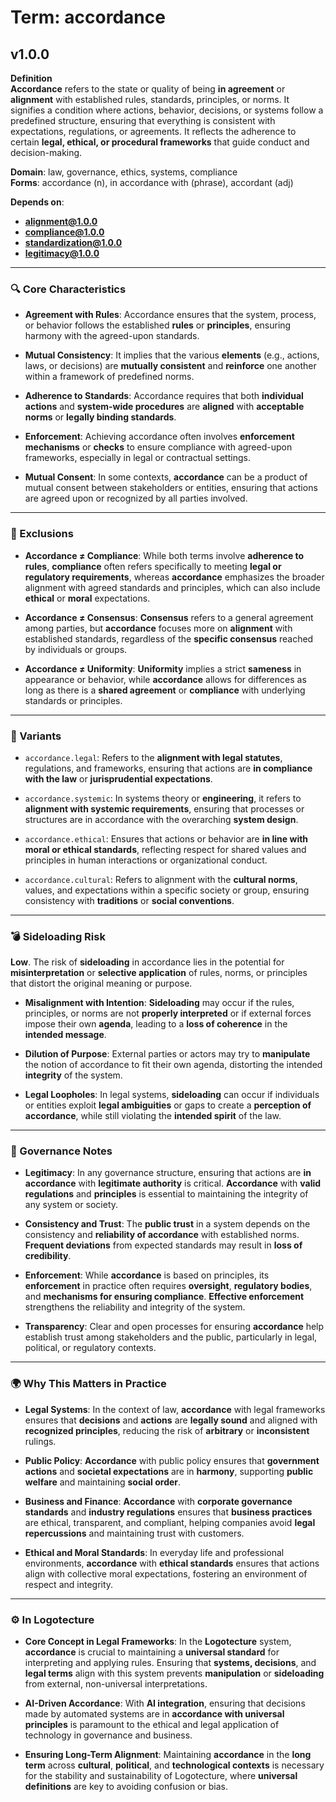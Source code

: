 # Term: accordance

## v1.0.0

**Definition**  
**Accordance** refers to the state or quality of being **in agreement** or **alignment** with established rules, standards, principles, or norms. It signifies a condition where actions, behavior, decisions, or systems follow a predefined structure, ensuring that everything is consistent with expectations, regulations, or agreements. It reflects the adherence to certain **legal, ethical, or procedural frameworks** that guide conduct and decision-making.

**Domain**: law, governance, ethics, systems, compliance  
**Forms**: accordance (n), in accordance with (phrase), accordant (adj)

**Depends on**:  
- **alignment@1.0.0**  
- **compliance@1.0.0**  
- **standardization@1.0.0**  
- **legitimacy@1.0.0**

---

### 🔍 Core Characteristics

- **Agreement with Rules**: Accordance ensures that the system, process, or behavior follows the established **rules** or **principles**, ensuring harmony with the agreed-upon standards.

- **Mutual Consistency**: It implies that the various **elements** (e.g., actions, laws, or decisions) are **mutually consistent** and **reinforce** one another within a framework of predefined norms.

- **Adherence to Standards**: Accordance requires that both **individual actions** and **system-wide procedures** are **aligned** with **acceptable norms** or **legally binding standards**.

- **Enforcement**: Achieving accordance often involves **enforcement mechanisms** or **checks** to ensure compliance with agreed-upon frameworks, especially in legal or contractual settings.

- **Mutual Consent**: In some contexts, **accordance** can be a product of mutual consent between stakeholders or entities, ensuring that actions are agreed upon or recognized by all parties involved.

---

### 🚫 Exclusions

- **Accordance ≠ Compliance**: While both terms involve **adherence to rules**, **compliance** often refers specifically to meeting **legal or regulatory requirements**, whereas **accordance** emphasizes the broader alignment with agreed standards and principles, which can also include **ethical** or **moral** expectations.

- **Accordance ≠ Consensus**: **Consensus** refers to a general agreement among parties, but **accordance** focuses more on **alignment** with established standards, regardless of the **specific consensus** reached by individuals or groups.

- **Accordance ≠ Uniformity**: **Uniformity** implies a strict **sameness** in appearance or behavior, while **accordance** allows for differences as long as there is a **shared agreement** or **compliance** with underlying standards or principles.

---

### 🔁 Variants

- `accordance.legal`: Refers to the **alignment with legal statutes**, regulations, and frameworks, ensuring that actions are **in compliance with the law** or **jurisprudential expectations**.

- `accordance.systemic`: In systems theory or **engineering**, it refers to **alignment with systemic requirements**, ensuring that processes or structures are in accordance with the overarching **system design**.

- `accordance.ethical`: Ensures that actions or behavior are **in line with moral or ethical standards**, reflecting respect for shared values and principles in human interactions or organizational conduct.

- `accordance.cultural`: Refers to alignment with the **cultural norms**, values, and expectations within a specific society or group, ensuring consistency with **traditions** or **social conventions**.

---

### 💣 Sideloading Risk

**Low**. The risk of **sideloading** in accordance lies in the potential for **misinterpretation** or **selective application** of rules, norms, or principles that distort the original meaning or purpose.

- **Misalignment with Intention**: **Sideloading** may occur if the rules, principles, or norms are not **properly interpreted** or if external forces impose their own **agenda**, leading to a **loss of coherence** in the **intended message**.

- **Dilution of Purpose**: External parties or actors may try to **manipulate** the notion of accordance to fit their own agenda, distorting the intended **integrity** of the system.

- **Legal Loopholes**: In legal systems, **sideloading** can occur if individuals or entities exploit **legal ambiguities** or gaps to create a **perception of accordance**, while still violating the **intended spirit** of the law.

---

### 🔐 Governance Notes

- **Legitimacy**: In any governance structure, ensuring that actions are **in accordance** with **legitimate authority** is critical. **Accordance** with **valid regulations** and **principles** is essential to maintaining the integrity of any system or society.

- **Consistency and Trust**: The **public trust** in a system depends on the consistency and **reliability of accordance** with established norms. **Frequent deviations** from expected standards may result in **loss of credibility**.

- **Enforcement**: While **accordance** is based on principles, its **enforcement** in practice often requires **oversight**, **regulatory bodies**, and **mechanisms for ensuring compliance**. **Effective enforcement** strengthens the reliability and integrity of the system.

- **Transparency**: Clear and open processes for ensuring **accordance** help establish trust among stakeholders and the public, particularly in legal, political, or regulatory contexts.

---

### 🌍 Why This Matters in Practice

- **Legal Systems**: In the context of law, **accordance** with legal frameworks ensures that **decisions** and **actions** are **legally sound** and aligned with **recognized principles**, reducing the risk of **arbitrary** or **inconsistent** rulings.

- **Public Policy**: **Accordance** with public policy ensures that **government actions** and **societal expectations** are in **harmony**, supporting **public welfare** and maintaining **social order**.

- **Business and Finance**: **Accordance** with **corporate governance standards** and **industry regulations** ensures that **business practices** are ethical, transparent, and compliant, helping companies avoid **legal repercussions** and maintaining trust with customers.

- **Ethical and Moral Standards**: In everyday life and professional environments, **accordance** with **ethical standards** ensures that actions align with collective moral expectations, fostering an environment of respect and integrity.

---

### ⚙️ In Logotecture

- **Core Concept in Legal Frameworks**: In the **Logotecture** system, **accordance** is crucial to maintaining a **universal standard** for interpreting and applying rules. Ensuring that **systems, decisions**, and **legal terms** align with this system prevents **manipulation** or **sideloading** from external, non-universal interpretations.

- **AI-Driven Accordance**: With **AI integration**, ensuring that decisions made by automated systems are in **accordance with universal principles** is paramount to the ethical and legal application of technology in governance and business.

- **Ensuring Long-Term Alignment**: Maintaining **accordance** in the **long term** across **cultural**, **political**, and **technological contexts** is necessary for the stability and sustainability of Logotecture, where **universal definitions** are key to avoiding confusion or bias.
